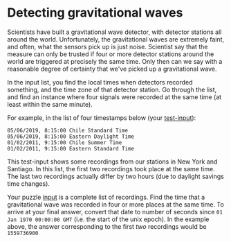 # Detecting gravitational waves

Scientists have built a gravitational wave detector, with detector stations all around the world.
Unfortunately, the gravitational waves are extremely faint, and often, what the sensors pick up is just noise.
Scientist say that the measure can only be trusted if four or more detector stations around the world are triggered at precisely the same time. Only then can we say with a reasonable degree of certainty that we've picked up a gravitational wave.

In the input list, you find the local times when detectors recorded something, and the time zone of that detector station.
Go through the list, and find an instance where four signals were recorded at the same time (at least within the same minute).

For example, in the list of four timestamps below (your [test-input](./test-input)):

```
05/06/2019, 8:15:00 Chile Standard Time
05/06/2019, 8:15:00 Eastern Daylight Time
01/02/2011, 9:15:00 Chile Summer Time
01/02/2011, 9:15:00 Eastern Standard Time
```

This test-input shows some recordings from our stations in New York and Santiago. In this list, the first two recordings took place at the same time. The last two recordings actually differ by two hours (due to daylight savings time changes).

Your puzzle [input](./input) is a complete list of recordings. Find the time that a gravitational wave was recorded in four or more places at the same time. To arrive at your final answer, convert that date to number of seconds since `01 Jan 1970 00:00:00 GMT` (i.e. the start of the unix epoch). In the example above, the answer corresponding to the first *two* recordings would be `1559736900`
